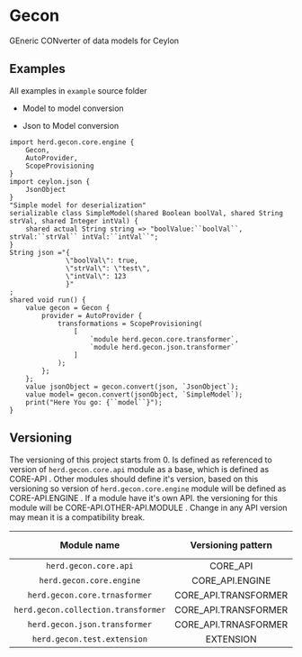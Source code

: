 # Gecon
GEneric CONverter of data models for Ceylon 



## Examples
All examples in `example` source folder

* Model to model conversion
 
* Json to Model conversion
```ceylon
import herd.gecon.core.engine {
	Gecon,
	AutoProvider,
	ScopeProvisioning
}
import ceylon.json {
	JsonObject
}
"Simple model for deserialization"
serializable class SimpleModel(shared Boolean boolVal, shared String strVal, shared Integer intVal) {
	shared actual String string => "boolValue:``boolVal``, strVal:``strVal`` intVal:``intVal``";
}
String json ="{
              \"boolVal\": true,
              \"strVal\": \"test\",
              \"intVal\": 123
              }"
;
shared void run() {
	value gecon = Gecon {
		provider = AutoProvider {
			transformations = ScopeProvisioning(
				[
					`module herd.gecon.core.transformer`,
					`module herd.gecon.json.transformer`
				]
			);
		};
	};
	value jsonObject = gecon.convert(json, `JsonObject`);
	value model= gecon.convert(jsonObject, `SimpleModel`);
	print("Here You go: {``model``}");
}
```



## Versioning

The versioning of this project starts from 0. Is defined as referenced to version of `herd.gecon.core.api` module as a base, which is defined as CORE-API . Other modules should define it's version, based on this versioning so version of `herd.gecon.core.engine` module will be defined as CORE-API.ENGINE . If a module have it's own API. the versioning for this module will be CORE-API.OTHER-API.MODULE . Change in any API version may mean it is a compatibility break. 

|             Module name             |  Versioning pattern  | Current version |
|:-----------------------------------:|:--------------------:|:---------------:|
| `herd.gecon.core.api`               |       CORE_API       |        0        |
| `herd.gecon.core.engine`            |    CORE_API.ENGINE   |       0.0       |
| `herd.gecon.core.trnasformer`       | CORE_API.TRANSFORMER |       0.0       |
| `herd.gecon.collection.transformer` | CORE_API.TRANSFORMER |       0.0       |
| `herd.gecon.json.transformer`       | CORE_API.TRNASFORMER |       0.0       |
| `herd.gecon.test.extension`         |       EXTENSION      |        0        |
